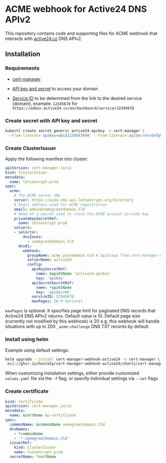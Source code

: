 # ACME webhook for Active24 DNS APIv2
This repository contains code and supporting files for ACME webhook that interacts with [active24.cz](https://rest.active24.cz/v2/docs) DNS APIv2.

## Installation

### Requirements
- [cert-manager](https://cert-manager.io/docs/installation/)

- [API key and secret](https://admin.active24.cz/en/auth/security-settings) to access your domain

- [Service ID](https://admin.active24.cz/en/services) to be determined from the link to the desired service (domain), example: `12345678` for `https://admin.active24.cz/en/dashboard/service/12345678`

### Create secret with API key and secret
```sh
kubectl create secret generic active24-apikey -n cert-manager \
 --from-literal='apiKey=abcd1234567890' --from-literal='apiSecret=defg0987654321'
```

### Create ClusterIssuer
Apply the following manifest into cluster:
```yaml
apiVersion: cert-manager.io/v1
kind: ClusterIssuer
metadata:
  name: letsencrypt-prod
spec:
  acme:
    # The ACME server URL
    server: https://acme-v02.api.letsencrypt.org/directory
    # Email address used for ACME registration
    email: admin@somegreatdomain.tld
    # Name of a secret used to store the ACME account private key
    privateKeySecretRef:
      name: letsencrypt-prod
    solvers:
    - selector:
        dnsZones:
          - somegreatdomain.tld
      dns01:
        webhook:
          groupName: acme.yourdomain.tld # apiGroup from cert-manager-webhook-active24 Helm chart
          solverName: active24
          config:
            apiKeySecretRef:
              name: &apiKSName 'active24-apikey'
              key: 'apiKey'
            apiSecretSecretRef:
              name: *apiKSName
              key: 'apiSecret'
            serviceID: 12345678
            maxPages: 10 # optional
```
`maxPages` is optional. It specifies page limit for paginated DNS records that Active24 DNS APIv2 returns. Default value is 10.
Default page size (currently not modified by this webhook) is 20 e.g. this webhook will handle situations with up to 200 `_acme-challenge` DNS TXT records by default.

### Install using helm
Example using default settings:
```sh
helm upgrade --install cert-manager-webhook-active24 -n cert-manager \
 oci://ghcr.io/hostalp/cert-manager-webhook-active24/charts/cert-manager-webhook-active24 --version 1.2.1
```
When customizing installation settings, either provide customized `values.yaml` file via the `-f` flag, or specify individual settings via `--set` flags

### Create certificate
```yaml
kind: Certificate
apiVersion: cert-manager.io/v1
metadata:
  name: &certName my-certificate
spec:
  commonName: &commonName somegreatdomain.tld
  dnsNames:
    - *commonName
    - '*.somegreatdomain.tld'
  issuerRef:
    kind: ClusterIssuer
    name: letsencrypt-prod
  secretName: *certName
```
